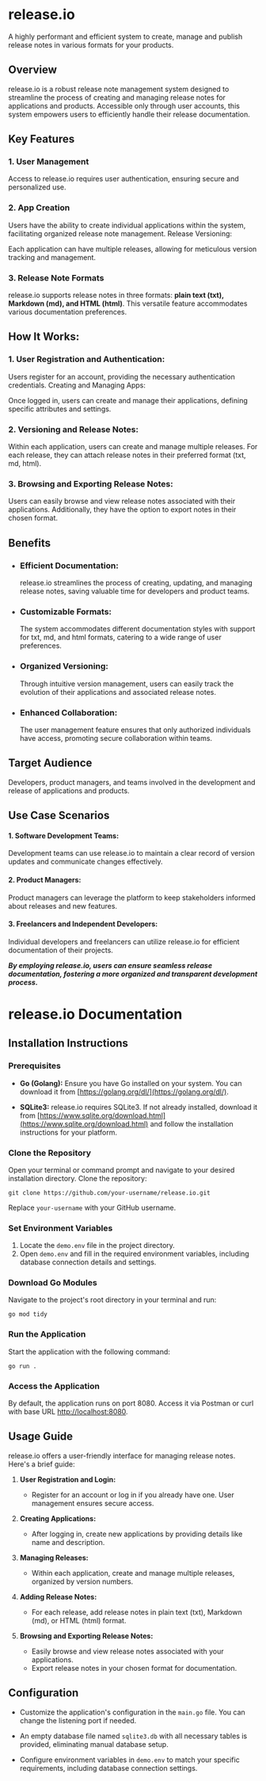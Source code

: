 # release.io

A highly performant and efficient system to create, manage and publish release notes in various formats for your products.

## Overview
release.io is a robust release note management system designed to streamline the process of creating and managing release notes for applications and products. Accessible only through user accounts, this system empowers users to efficiently handle their release documentation.

## Key Features

### 1. User Management

Access to release.io requires user authentication, ensuring secure and personalized use.

### 2. App Creation

Users have the ability to create individual applications within the system, facilitating organized release note management.
Release Versioning:

Each application can have multiple releases, allowing for meticulous version tracking and management.
### 3. Release Note Formats

release.io supports release notes in three formats: **plain text (txt), Markdown (md), and HTML (html)**. This versatile feature accommodates various documentation preferences.
## How It Works:

### 1. User Registration and Authentication:

Users register for an account, providing the necessary authentication credentials.
Creating and Managing Apps:

Once logged in, users can create and manage their applications, defining specific attributes and settings.
### 2. Versioning and Release Notes:

Within each application, users can create and manage multiple releases. For each release, they can attach release notes in their preferred format (txt, md, html).
### 3. Browsing and Exporting Release Notes:

Users can easily browse and view release notes associated with their applications. Additionally, they have the option to export notes in their chosen format.
## Benefits

- ### Efficient Documentation: 
    release.io streamlines the process of creating, updating, and managing release notes, saving valuable time for developers and product teams.

- ### Customizable Formats:
    The system accommodates different documentation styles with support for txt, md, and html formats, catering to a wide range of user preferences.

- ### Organized Versioning:
    Through intuitive version management, users can easily track the evolution of their applications and associated release notes.

- ### Enhanced Collaboration:
    The user management feature ensures that only authorized individuals have access, promoting secure collaboration within teams.

## Target Audience

Developers, product managers, and teams involved in the development and release of applications and products.
## Use Case Scenarios

#### 1. Software Development Teams:
Development teams can use release.io to maintain a clear record of version updates and communicate changes effectively.

#### 2. Product Managers:
Product managers can leverage the platform to keep stakeholders informed about releases and new features.

#### 3. Freelancers and Independent Developers:
Individual developers and freelancers can utilize release.io for efficient documentation of their projects.

***By employing release.io, users can ensure seamless release documentation, fostering a more organized and transparent development process.***

# release.io Documentation

## Installation Instructions

### Prerequisites

- **Go (Golang):** Ensure you have Go installed on your system. You can download it from [https://golang.org/dl/](https://golang.org/dl/).

- **SQLite3:** release.io requires SQLite3. If not already installed, download it from [https://www.sqlite.org/download.html](https://www.sqlite.org/download.html) and follow the installation instructions for your platform.

### Clone the Repository

Open your terminal or command prompt and navigate to your desired installation directory. Clone the repository:

```shell
git clone https://github.com/your-username/release.io.git
```

Replace `your-username` with your GitHub username.

### Set Environment Variables

1. Locate the `demo.env` file in the project directory.
2. Open `demo.env` and fill in the required environment variables, including database connection details and settings.

### Download Go Modules

Navigate to the project's root directory in your terminal and run:

```shell
go mod tidy
```

### Run the Application

Start the application with the following command:

```shell
go run .
```

### Access the Application

By default, the application runs on port 8080. Access it via Postman or curl with base URL [http://localhost:8080](http://localhost:8080).

## Usage Guide

release.io offers a user-friendly interface for managing release notes. Here's a brief guide:

1. **User Registration and Login:**
   - Register for an account or log in if you already have one. User management ensures secure access.

2. **Creating Applications:**
   - After logging in, create new applications by providing details like name and description.

3. **Managing Releases:**
   - Within each application, create and manage multiple releases, organized by version numbers.

4. **Adding Release Notes:**
   - For each release, add release notes in plain text (txt), Markdown (md), or HTML (html) format.

5. **Browsing and Exporting Release Notes:**
   - Easily browse and view release notes associated with your applications.
   - Export release notes in your chosen format for documentation.

## Configuration

- Customize the application's configuration in the `main.go` file. You can change the listening port if needed.

- An empty database file named `sqlite3.db` with all necessary tables is provided, eliminating manual database setup.

- Configure environment variables in `demo.env` to match your specific requirements, including database connection settings.
